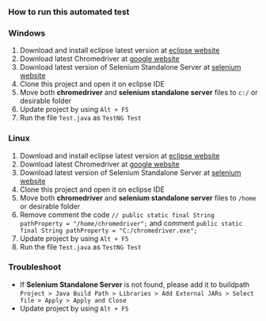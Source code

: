 ### How to run this automated test

### Windows
1. Download and install eclipse latest version at [eclipse website](https://www.eclipse.org/downloads/)
2. Download latest Chromedriver at [google website](https://sites.google.com/a/chromium.org/chromedriver/)
3. Download latest version of Selenium Standalone Server at [selenium website](https://www.seleniumhq.org/download/)
4. Clone this project and open it on eclipse IDE
5. Move both **chromedriver** and **selenium standalone server** files to `c:/` or desirable folder
6. Update project by using `Alt + F5` 
7. Run the file `Test.java` as `TestNG Test`

### Linux
1. Download and install eclipse latest version at [eclipse website](http://www.eclipse.org/downloads/packages/)
2. Download latest Chromedriver at [google website](https://sites.google.com/a/chromium.org/chromedriver/)
3. Download latest version of Selenium Standalone Server at [selenium website](https://www.seleniumhq.org/download/)
4. Clone this project and open it on eclipse IDE
5. Move both **chromedriver** and **selenium standalone server** files to `/home` or desirable folder
6. Remove comment the code `// public static final String pathProperty = "/home/chromedriver";` and comment `public static final String pathProperty = "C:/chromedriver.exe";`
7. Update project by using `Alt + F5` 
8. Run the file `Test.java` as `TestNG Test`

### Troubleshoot
* If **Selenium Standalone Server** is not found, please add it to buildpath `Project > Java Build Path > Libraries > Add External JARs > Select file > Apply > Apply and Close`
* Update project by using `Alt + F5` 
